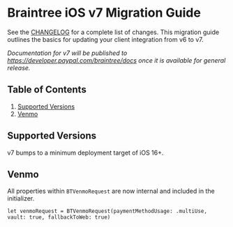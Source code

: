 # Braintree iOS v7 Migration Guide

See the [CHANGELOG](/CHANGELOG.md) for a complete list of changes. This migration guide outlines the basics for updating your client integration from v6 to v7.

_Documentation for v7 will be published to https://developer.paypal.com/braintree/docs once it is available for general release._

## Table of Contents

1. [Supported Versions](#supported-versions)
2. [Venmo](#venmo)

## Supported Versions

v7 bumps to a minimum deployment target of iOS 16+.


## Venmo
All properties within `BTVenmoRequest` are now internal and included in the initializer.

```
let venmoRequest = BTVenmoRequest(paymentMethodUsage: .multiUse, vault: true, fallbackToWeb: true)
```

